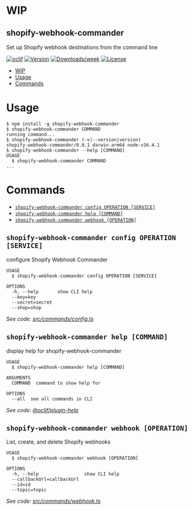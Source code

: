 # WIP

## shopify-webhook-commander

Set up Shopify webhook destinations from the command line

[![oclif](https://img.shields.io/badge/cli-oclif-brightgreen.svg)](https://oclif.io)
[![Version](https://img.shields.io/npm/v/shopify-webhook-commander.svg)](https://npmjs.org/package/shopify-webhook-commander)
[![Downloads/week](https://img.shields.io/npm/dw/shopify-webhook-commander.svg)](https://npmjs.org/package/shopify-webhook-commander)
[![License](https://img.shields.io/npm/l/shopify-webhook-commander.svg)](https://github.com/tbeseda/shopify-webhook-commander/blob/master/package.json)

<!-- toc -->
* [WIP](#wip)
* [Usage](#usage)
* [Commands](#commands)
<!-- tocstop -->

# Usage

<!-- usage -->
```sh-session
$ npm install -g shopify-webhook-commander
$ shopify-webhook-commander COMMAND
running command...
$ shopify-webhook-commander (-v|--version|version)
shopify-webhook-commander/0.0.1 darwin-arm64 node-v16.4.1
$ shopify-webhook-commander --help [COMMAND]
USAGE
  $ shopify-webhook-commander COMMAND
...
```
<!-- usagestop -->

# Commands

<!-- commands -->
* [`shopify-webhook-commander config OPERATION [SERVICE]`](#shopify-webhook-commander-config-operation-service)
* [`shopify-webhook-commander help [COMMAND]`](#shopify-webhook-commander-help-command)
* [`shopify-webhook-commander webhook [OPERATION]`](#shopify-webhook-commander-webhook-operation)

## `shopify-webhook-commander config OPERATION [SERVICE]`

configure Shopify Webhook Commander

```
USAGE
  $ shopify-webhook-commander config OPERATION [SERVICE]

OPTIONS
  -h, --help       show CLI help
  --key=key
  --secret=secret
  --shop=shop
```

_See code: [src/commands/config.ts](https://github.com/tbeseda/shopify-webhook-commander/blob/v0.0.1/src/commands/config.ts)_

## `shopify-webhook-commander help [COMMAND]`

display help for shopify-webhook-commander

```
USAGE
  $ shopify-webhook-commander help [COMMAND]

ARGUMENTS
  COMMAND  command to show help for

OPTIONS
  --all  see all commands in CLI
```

_See code: [@oclif/plugin-help](https://github.com/oclif/plugin-help/blob/v3.2.2/src/commands/help.ts)_

## `shopify-webhook-commander webhook [OPERATION]`

List, create, and delete Shopify webhooks

```
USAGE
  $ shopify-webhook-commander webhook [OPERATION]

OPTIONS
  -h, --help                 show CLI help
  --callbackUrl=callbackUrl
  --id=id
  --topic=topic
```

_See code: [src/commands/webhook.ts](https://github.com/tbeseda/shopify-webhook-commander/blob/v0.0.1/src/commands/webhook.ts)_
<!-- commandsstop -->
